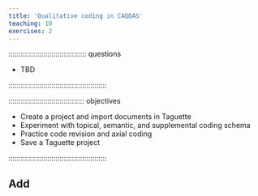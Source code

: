 ```yaml
---
title: 'Qualitative coding in CAQDAS'
teaching: 10
exercises: 2
---
```


:::::::::::::::::::::::::::::::::::::: questions 

- TBD

::::::::::::::::::::::::::::::::::::::::::::::::

::::::::::::::::::::::::::::::::::::: objectives

- Create a project and import documents in Taguette
- Experiment with topical, semantic, and supplemental coding schema
- Practice code revision and axial coding
- Save a Taguette project

::::::::::::::::::::::::::::::::::::::::::::::::

## Add
